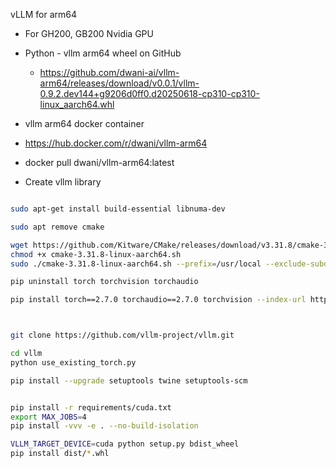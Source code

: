 vLLM for arm64 

- For GH200, GB200 Nvidia GPU

- Python - vllm arm64 wheel on GitHub 
  - https://github.com/dwani-ai/vllm-arm64/releases/download/v0.0.1/vllm-0.9.2.dev144+g9206d0ff0.d20250618-cp310-cp310-linux_aarch64.whl


- vllm arm64 docker container 
 - https://hub.docker.com/r/dwani/vllm-arm64 
 - docker pull dwani/vllm-arm64:latest
 

- Create vllm library 
```bash

sudo apt-get install build-essential libnuma-dev

sudo apt remove cmake

wget https://github.com/Kitware/CMake/releases/download/v3.31.8/cmake-3.31.8-linux-aarch64.sh
chmod +x cmake-3.31.8-linux-aarch64.sh
sudo ./cmake-3.31.8-linux-aarch64.sh --prefix=/usr/local --exclude-subdir

pip uninstall torch torchvision torchaudio

pip install torch==2.7.0 torchaudio==2.7.0 torchvision --index-url https://download.pytorch.org/whl/cu128



git clone https://github.com/vllm-project/vllm.git

cd vllm
python use_existing_torch.py 

pip install --upgrade setuptools twine setuptools-scm


pip install -r requirements/cuda.txt
export MAX_JOBS=4
pip install -vvv -e . --no-build-isolation

VLLM_TARGET_DEVICE=cuda python setup.py bdist_wheel
pip install dist/*.whl
```



<!-- 
Add - daemon.json to /etc/docker/
- sudo systemctl restart docker
--> 


